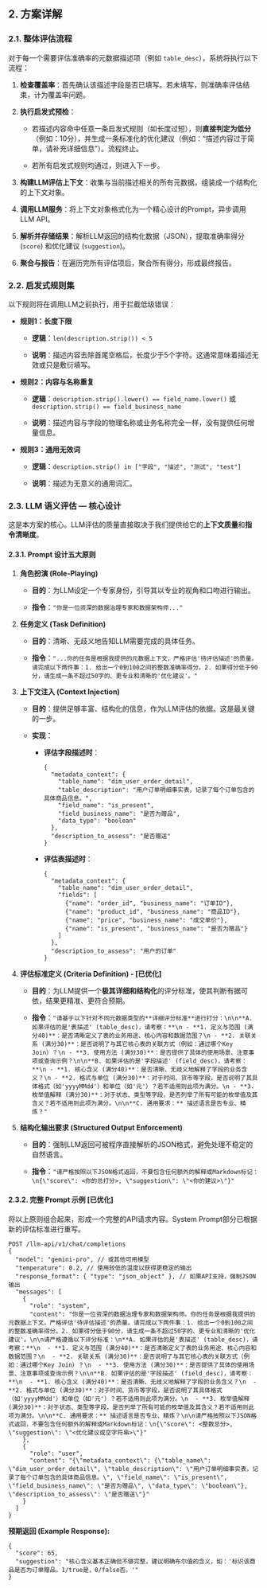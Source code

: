 ## 2. 方案详解

### 2.1. 整体评估流程

对于每一个需要评估准确率的元数据描述项（例如 `table_desc`），系统将执行以下流程：

1.  **检查覆盖率**：首先确认该描述字段是否已填写。若未填写，则准确率评估结束，计为覆盖率问题。
    
2.  **执行启发式预检**：
    
    -   若描述内容命中任意一条启发式规则（如长度过短），则**直接判定为低分**（例如：10分），并生成一条标准化的优化建议（例如：“描述内容过于简单，请补充详细信息”）。流程终止。
        
    -   若所有启发式规则均通过，则进入下一步。
        
3.  **构建LLM评估上下文**：收集与当前描述相关的所有元数据，组装成一个结构化的上下文对象。
    
4.  **调用LLM服务**：将上下文对象格式化为一个精心设计的Prompt，异步调用LLM API。
    
5.  **解析并存储结果**：解析LLM返回的结构化数据（JSON），提取准确率得分 (`score`) 和优化建议 (`suggestion`)。
    
6.  **聚合与报告**：在遍历完所有评估项后，聚合所有得分，形成最终报告。
### 2.2. 启发式规则集

以下规则将在调用LLM之前执行，用于拦截低级错误：

-   **规则1：长度下限**
    
    -   **逻辑**：`len(description.strip()) < 5`
        
    -   **说明**：描述内容去除首尾空格后，长度少于5个字符。这通常意味着描述无效或只是敷衍填写。
        
-   **规则2：内容与名称重复**
    
    -   **逻辑**：`description.strip().lower() == field_name.lower()` 或 `description.strip() == field_business_name`
        
    -   **说明**：描述内容与字段的物理名称或业务名称完全一样，没有提供任何增量信息。
        
-   **规则3：通用无效词**
    
    -   **逻辑**：`description.strip() in ["字段", "描述", "测试", "test"]`
        
    -   **说明**：描述为无意义的通用词汇。

### 2.3. LLM 语义评估 — 核心设计

这是本方案的核心。LLM评估的质量直接取决于我们提供给它的**上下文质量**和**指令清晰度**。

#### 2.3.1. Prompt 设计五大原则

1.  **角色扮演 (Role-Playing)**
    
    -   **目的**：为LLM设定一个专家身份，引导其以专业的视角和口吻进行输出。
        
    -   **指令**：`"你是一位资深的数据治理专家和数据架构师..."`
        
2.  **任务定义 (Task Definition)**
    
    -   **目的**：清晰、无歧义地告知LLM需要完成的具体任务。
        
    -   **指令**：`"...你的任务是根据我提供的元数据上下文，严格评估'待评估描述'的质量。请完成以下两件事：1. 给出一个0到100之间的整数准确率得分。2. 如果得分低于90分，请生成一条不超过50字的、更专业和清晰的'优化建议'。"`
        
3.  **上下文注入 (Context Injection)**
    
    -   **目的**：提供足够丰富、结构化的信息，作为LLM评估的依据。这是最关键的一步。
        
    -   **实现**：
        
        -   **评估字段描述时**：
            
            ```
            {
              "metadata_context": {
                "table_name": "dim_user_order_detail",
                "table_description": "用户订单明细事实表，记录了每个订单包含的具体商品信息。",
                "field_name": "is_present",
                "field_business_name": "是否为赠品",
                "data_type": "boolean"
              },
              "description_to_assess": "是否赠送"
            }
            ```
            
        -   **评估表描述时**：
            
            ```
            {
              "metadata_context": {
                "table_name": "dim_user_order_detail",
                "fields": [
                  {"name": "order_id", "business_name": "订单ID"},
                  {"name": "product_id", "business_name": "商品ID"},
                  {"name": "price", "business_name": "成交单价"},
                  {"name": "is_present", "business_name": "是否为赠品"}
                ]
              },
              "description_to_assess": "用户的订单"
            }
            ```
            
4.  **评估标准定义 (Criteria Definition) - [已优化]**
    
    -   **目的**：为LLM提供一个**极其详细和结构化**的评分标准，使其判断有据可依，结果更精准、更符合预期。
        
    -   **指令**：`"请基于以下针对不同元数据类型的**详细评分标准**进行打分：\n\n**A. 如果评估的是'表描述' (table_desc)，请考察：**\n - **1. 定义与范围 (满分40)**：是否清晰定义了表的业务用途、核心内容和数据范围？\n - **2. 关联关系 (满分30)**：是否说明了与其它核心表的关联方式（例如：通过哪个Key Join）？\n - **3. 使用方法 (满分30)**：是否提供了具体的使用场景、注意事项或查询示例？\n\n**B. 如果评估的是'字段描述' (field_desc)，请考察：**\n - **1. 核心含义 (满分40)**：是否清晰、无歧义地解释了字段的业务含义？\n - **2. 格式与单位 (满分30)**：对于时间、货币等字段，是否说明了其具体格式（如'yyyyMMdd'）和单位（如'元'）？若不适用则此项为满分。\n - **3. 枚举值解释 (满分30)**：对于状态、类型等字段，是否列举了所有可能的枚举值及其含义？若不适用则此项为满分。\n\n**C. 通用要求：** 描述语言是否专业、精炼？"`
        
5.  **结构化输出要求 (Structured Output Enforcement)**
    
    -   **目的**：强制LLM返回可被程序直接解析的JSON格式，避免处理不稳定的自然语言。
        
    -   **指令**：`"请严格按照以下JSON格式返回，不要包含任何额外的解释或Markdown标记：\n{\"score\": <你的总打分>, \"suggestion\": \"<你的建议>\"}"`
        

#### 2.3.2. 完整 Prompt 示例 [已优化]

将以上原则组合起来，形成一个完整的API请求内容。System Prompt部分已根据新的评估标准进行重写。

```
POST /llm-api/v1/chat/completions
{
  "model": "gemini-pro", // 或其他可用模型
  "temperature": 0.2, // 使用较低的温度以获得更稳定的输出
  "response_format": { "type": "json_object" }, // 如果API支持，强制JSON输出
  "messages": [
    {
      "role": "system",
      "content": "你是一位资深的数据治理专家和数据架构师。你的任务是根据我提供的元数据上下文，严格评估'待评估描述'的质量。请完成以下两件事：1. 给出一个0到100之间的整数准确率得分。2. 如果得分低于90分，请生成一条不超过50字的、更专业和清晰的'优化建议'。\n\n请严格遵循以下评分标准：\n**A. 如果评估的是'表描述' (table_desc)，请考察：**\n  - **1. 定义与范围 (满分40)**：是否清晰定义了表的业务用途、核心内容和数据范围？\n  - **2. 关联关系 (满分30)**：是否说明了与其它核心表的关联方式（例如：通过哪个Key Join）？\n  - **3. 使用方法 (满分30)**：是否提供了具体的使用场景、注意事项或查询示例？\n\n**B. 如果评估的是'字段描述' (field_desc)，请考察：**\n  - **1. 核心含义 (满分40)**：是否清晰、无歧义地解释了字段的业务含义？\n  - **2. 格式与单位 (满分30)**：对于时间、货币等字段，是否说明了其具体格式（如'yyyyMMdd'）和单位（如'元'）？若不适用则此项为满分。\n  - **3. 枚举值解释 (满分30)**：对于状态、类型等字段，是否列举了所有可能的枚举值及其含义？若不适用则此项为满分。\n\n**C. 通用要求：** 描述语言是否专业、精炼？\n\n请严格按照以下JSON格式返回，不要包含任何额外的解释或Markdown标记：\n{\"score\": <整数总分>, \"suggestion\": \"<优化建议或空字符串>\"}"
    },
    {
      "role": "user",
      "content": "{\"metadata_context\": {\"table_name\": \"dim_user_order_detail\", \"table_description\": \"用户订单明细事实表，记录了每个订单包含的具体商品信息。\", \"field_name\": \"is_present\", \"field_business_name\": \"是否为赠品\", \"data_type\": \"boolean\"}, \"description_to_assess\": \"是否赠送\"}"
    }
  ]
}
```

**预期返回 (Example Response):**

```
{
  "score": 65,
  "suggestion": "核心含义基本正确但不够完整，建议明确布尔值的含义，如：'标识该商品是否为订单赠品，1/true是，0/false否。'"
}
```
<!--stackedit_data:
eyJoaXN0b3J5IjpbMTMwMTE1NzQyMSwtMTMzODE5MTU3NSwxNT
Y1NzI2MzAwLC0xMjU3NDU5ODQ3LDE4MjY1NDU4OTcsNzI1MjM3
MjcsLTIwODg3NDY2MTIsLTIyMjEzNTM1LC0xNzU0NTUxNzQ1XX
0=
-->
